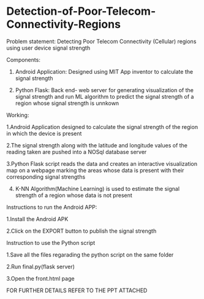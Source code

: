 # Detection-of-Poor-Telecom-Connectivity-Regions
Problem statement: 
Detecting Poor Telecom Connectivity (Cellular) regions using user device signal strength

Components:
1. Android Application: Designed using MIT App inventor to calculate the signal strength

2. Python Flask: Back end- web server for generating visualization of the signal strength and run ML algorithm to predict the signal strength of a region whose signal strength is unnkown

Working:

1.Android Application designed to calculate the signal strength of the region in which the device is present

2.The signal strength along with the latitude and longitude values of the reading taken are pushed into a NOSql database server

3.Python Flask script reads the data and creates an interactive visualization map on a webpage marking the areas whose data is present with their corresponding signal strengths

4. K-NN Algorithm(Machine Learning) is used to estimate the signal strength of a region whose data is not present

Instructions to run the Android APP:

1.Install the Android APK

2.Click on the EXPORT button to publish the signal strength

Instruction to use the Python script

1.Save all the files regarading the python script on the same folder

2.Run final.py(flask server)

3.Open the front.html page

FOR FURTHER DETAILS REFER TO THE PPT ATTACHED
